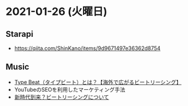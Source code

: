 # 2021-01-26 (火曜日)

## Starapi

- https://qiita.com/ShinKano/items/9d9671497e36362d8754

## Music

- [Type Beat（タイプビート）とは？【海外で広がるビートリーシング】](https://trivisionstudio.com/typebeat/)
- YouTubeのSEOを利用したマーケティング手法
- [新時代到来？ビートリーシングについて](https://trivisionstudio.com/beatleasingbusiness/)
